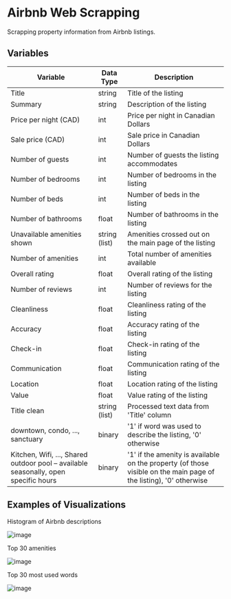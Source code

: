 # Airbnb Web Scrapping
Scrapping property information from Airbnb listings.

## Variables

| **Variable**                                                | **Data Type**    | **Description** |
|---------------------------------------------------------|-------------------|-----------------|
| Title                                                   | string   | Title of the listing |
| Summary                                                 | string  | Description of the listing |
| Price per night (CAD)                                  | int               | Price per night in Canadian Dollars |
| Sale price (CAD)                                       | int               | Sale price in Canadian Dollars |
| Number of guests                                      | int               | Number of guests the listing accommodates |
| Number of bedrooms                                    | int               | Number of bedrooms in the listing |
| Number of beds                                        | int               | Number of beds in the listing |
| Number of bathrooms                                   | float             | Number of bathrooms in the listing |
| Unavailable amenities shown                           | string (list)     | Amenities crossed out on the main page of the listing |
| Number of amenities                                   | int               | Total number of amenities available |
| Overall rating                                        | float             | Overall rating of the listing |
| Number of reviews                                     | int               | Number of reviews for the listing |
| Cleanliness                                           | float             | Cleanliness rating of the listing |
| Accuracy                                              | float             | Accuracy rating of the listing |
| Check-in                                              | float             | Check-in rating of the listing |
| Communication                                         | float             | Communication rating of the listing |
| Location                                              | float             | Location rating of the listing |
| Value                                                 | float             | Value rating of the listing |
| Title clean                                           | string (list)     | Processed text data from 'Title' column |
| downtown, condo, ..., sanctuary                        | binary            | '1' if word was used to describe the listing, '0' otherwise |
| Kitchen, Wifi, ..., Shared outdoor pool – available seasonally, open specific hours | binary | '1' if the amenity is available on the property (of those visible on the main page of the listing), '0' otherwise |


## Examples of Visualizations

Histogram of Airbnb descriptions

![image](https://github.com/lyndsayroach/Airbnb-Web-Scrapping/assets/17256163/3736c6ba-e574-46e3-ab5f-8c9973f69b54)

Top 30 amenities

![image](https://github.com/lyndsayroach/Airbnb-Web-Scrapping/assets/17256163/cb6bc052-a822-4e79-b007-fec421259cb1)

Top 30 most used words

![image](https://github.com/lyndsayroach/Airbnb-Web-Scrapping/assets/17256163/daecfb54-d46e-4892-94cf-6b415c6efd31)
